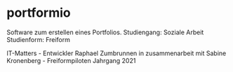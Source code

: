 # portformio
Software zum erstellen eines Portfolios. 
Studiengang: Soziale Arbeit
Studienform: Freiform

IT-Matters - Entwickler Raphael Zumbrunnen in zusammenarbeit mit Sabine Kronenberg - Freiformpiloten Jahrgang 2021 
